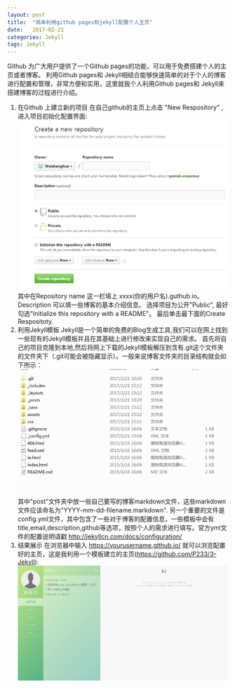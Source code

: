 ```yaml
---
layout: post
title:  "简单利用github pages和jekyll配置个人主页"
date:   2017-02-21
categories: Jekyll
tags: Jekyll
---
```


Github 为广大用户提供了一个Github pages的功能，可以用于免费搭建个人的主页或者博客。 利用Github pages和 Jekyll相结合能够快速简单的对于个人的博客进行配置和管理，非常方便和实用，这里就我个人利用Github pages和 Jekyll来搭建博客的过程进行介绍。

 1. 在Github 上建立新的项目
 在自己github的主页上点击 "New Respository" ,进入项目初始化配置界面:
 ![image01](/assets/img/github_create_respositoty.png)
 其中在Repository name 这一栏填上 xxxx(你的用户名).guthub.io。
 Description 可以填一些博客的基本介绍信息。
 选择项目为公开"Public", 最好勾选"Initialize this repository with a README"。
 最后单击最下面的Create Respositoty.
 1. 利用Jekyll模板
 Jekyll是一个简单的免费的Blog生成工具,我们可以在网上找到一些现有的Jekyll模板并且在其基础上进行修改来实现自己的需求。
 首先将自己的项目克隆到本地,然后将网上下载的Jekyll模板解压到含有.git这个文件夹的文件夹下（.git可能会被隐藏显示）。一般来说博客文件夹的目录结构就会如下所示：
 ![image02](/assets/img/jekyll_file_directory.png)
 其中"post"文件夹中放一些自己要写的博客markdown文件，这些markdown文件应该命名为"YYYY-mm-dd-filename.markdown".
 另一个重要的文件是config.yml文件，其中包含了一些对于博客的配置信息，一些模板中会有title,email,description,github等选项，按照个人的需求进行填写。官方yml文件的配置说明请戳 <http://jekyllcn.com/docs/configuration/>
 1. 结果展示
 在浏览器中输入 https://yourusername.github.io/ 就可以浏览配置好的主页，这是我利用一个模板建立的主页(<https://github.com/P233/3-Jekyll>):
  ![image04](/assets/img/homepage.png)
